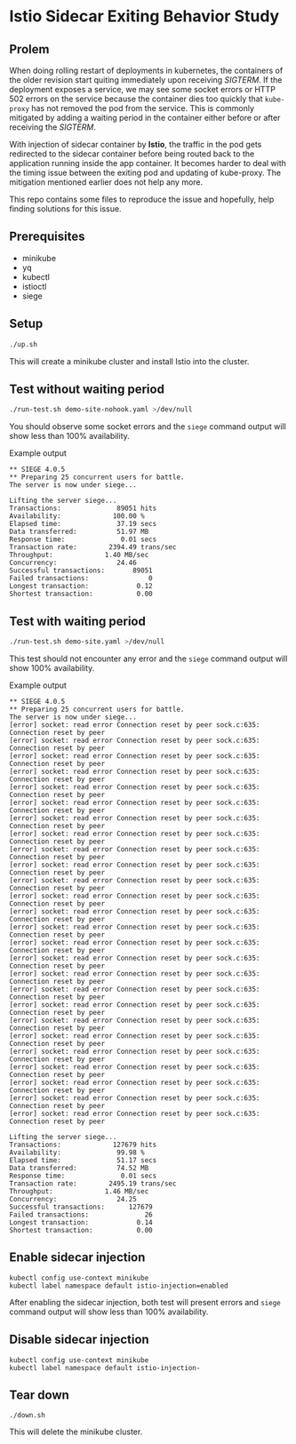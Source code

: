 Istio Sidecar Exiting Behavior Study
====================================

Prolem
------

When doing rolling restart of deployments in kubernetes, the containers of the older revision start quiting
immediately upon receiving *SIGTERM*. If the deployment exposes a service, we may see some socket errors
or HTTP 502 errors on the service because the container dies too quickly that `kube-proxy` has not removed
the pod from the service. This is commonly mitigated by adding a waiting period in the container
either before or after receiving the *SIGTERM*.
 
With injection of sidecar container by **Istio**, the traffic in the pod gets redirected to the sidecar
container before being routed back to the application running inside the app container. It becomes harder to
deal with the timing issue between the exiting pod and updating of kube-proxy. The mitigation mentioned
earlier does not help any more.

This repo contains some files to reproduce the issue and hopefully, help finding solutions for this
issue.

Prerequisites
-------------

 * minikube
 * yq
 * kubectl
 * istioctl
 * siege

Setup
-----

```bash
./up.sh
```

This will create a minikube cluster and install Istio into the cluster.

Test without waiting period
---------------------------

```bash
./run-test.sh demo-site-nohook.yaml >/dev/null
```

You should observe some socket errors and the `siege` command output will show less than 100%
availability.

Example output
```
** SIEGE 4.0.5
** Preparing 25 concurrent users for battle.
The server is now under siege...

Lifting the server siege...
Transactions:		       89051 hits
Availability:		      100.00 %
Elapsed time:		       37.19 secs
Data transferred:	       51.97 MB
Response time:		        0.01 secs
Transaction rate:	     2394.49 trans/sec
Throughput:		        1.40 MB/sec
Concurrency:		       24.46
Successful transactions:       89051
Failed transactions:	           0
Longest transaction:	        0.12
Shortest transaction:	        0.00
```

Test with waiting period
------------------------

```bash
./run-test.sh demo-site.yaml >/dev/null
```

This test should not encounter any error and the `siege` command output will show 100% availability.

Example output
```
** SIEGE 4.0.5
** Preparing 25 concurrent users for battle.
The server is now under siege...
[error] socket: read error Connection reset by peer sock.c:635: Connection reset by peer
[error] socket: read error Connection reset by peer sock.c:635: Connection reset by peer
[error] socket: read error Connection reset by peer sock.c:635: Connection reset by peer
[error] socket: read error Connection reset by peer sock.c:635: Connection reset by peer
[error] socket: read error Connection reset by peer sock.c:635: Connection reset by peer
[error] socket: read error Connection reset by peer sock.c:635: Connection reset by peer
[error] socket: read error Connection reset by peer sock.c:635: Connection reset by peer
[error] socket: read error Connection reset by peer sock.c:635: Connection reset by peer
[error] socket: read error Connection reset by peer sock.c:635: Connection reset by peer
[error] socket: read error Connection reset by peer sock.c:635: Connection reset by peer
[error] socket: read error Connection reset by peer sock.c:635: Connection reset by peer
[error] socket: read error Connection reset by peer sock.c:635: Connection reset by peer
[error] socket: read error Connection reset by peer sock.c:635: Connection reset by peer
[error] socket: read error Connection reset by peer sock.c:635: Connection reset by peer
[error] socket: read error Connection reset by peer sock.c:635: Connection reset by peer
[error] socket: read error Connection reset by peer sock.c:635: Connection reset by peer
[error] socket: read error Connection reset by peer sock.c:635: Connection reset by peer
[error] socket: read error Connection reset by peer sock.c:635: Connection reset by peer
[error] socket: read error Connection reset by peer sock.c:635: Connection reset by peer
[error] socket: read error Connection reset by peer sock.c:635: Connection reset by peer
[error] socket: read error Connection reset by peer sock.c:635: Connection reset by peer
[error] socket: read error Connection reset by peer sock.c:635: Connection reset by peer
[error] socket: read error Connection reset by peer sock.c:635: Connection reset by peer
[error] socket: read error Connection reset by peer sock.c:635: Connection reset by peer
[error] socket: read error Connection reset by peer sock.c:635: Connection reset by peer
[error] socket: read error Connection reset by peer sock.c:635: Connection reset by peer

Lifting the server siege...
Transactions:		      127679 hits
Availability:		       99.98 %
Elapsed time:		       51.17 secs
Data transferred:	       74.52 MB
Response time:		        0.01 secs
Transaction rate:	     2495.19 trans/sec
Throughput:		        1.46 MB/sec
Concurrency:		       24.25
Successful transactions:      127679
Failed transactions:	          26
Longest transaction:	        0.14
Shortest transaction:	        0.00
```

Enable sidecar injection
------------------------

```
kubectl config use-context minikube
kubectl label namespace default istio-injection=enabled
```

After enabling the sidecar injection, both test will present errors and `siege` command output will show
less than 100% availability.

Disable sidecar injection
------------------------

```
kubectl config use-context minikube
kubectl label namespace default istio-injection-
```

Tear down
---------

```
./down.sh
```

This will delete the minikube cluster.
